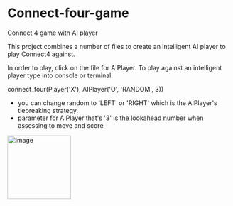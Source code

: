 # Connect-four-game
Connect 4 game  with AI player

This project combines a number of files to create an intelligent AI player to play Connect4 against.


In order to play, click on the file for AIPlayer. To play against an intelligent player 
type into console or terminal:

connect_four(Player('X'), AIPlayer('O', 'RANDOM', 3))


- you can change random to 'LEFT' or 'RIGHT' which is the AIPlayer's tiebreaking strategy.
- parameter for AIPlayer that's '3' is the lookahead number when assessing to move and score


<img width="143" alt="image" src="https://user-images.githubusercontent.com/98851183/158718882-85ebe320-a87b-4cd7-8abe-95a2b5636905.png">



